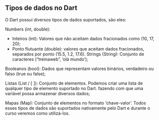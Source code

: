 ## Tipos de dados no Dart

O Dart possui diversos tipos de dados suportados, são eles:

Numbers (int, double):
* Inteiros (int): Valores que não aceitam dados fracionados como (10, 17, 20);
* Ponto flutuante (double): valores que aceitam dados fracionados, separados por ponto (15.5, 1.2, 17.6).
Strings (String): Conjunto de caracteres (“treinaweb”, ‘olá mundo’);

Booleanos (bool): Dados que representam valores binários, verdadeiro ou falso (true ou false);

Listas (List / [ ]): Conjunto de elementos. Podemos criar uma lista de qualquer tipo de elemento suportado no Dart. fazendo com que uma variável possa armazenar diversos dados;

Mapas (Map): Conjunto de elementos no formato ‘chave-valor’.
Todos esses tipos de dados são suportados nativamente pelo Dart e durante o curso veremos como utilizá-los.